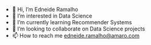- 👋 Hi, I’m Edneide Ramalho
- 👀 I’m interested in Data Science
- 🌱 I’m currently learning Recommender Systems
- 💞️ I’m looking to collaborate on Data Science projects
- 📫 How to reach me edneide.ramalho@amaro.com

<!---
ramalho-edneide/ramalho-edneide is a ✨ special ✨ repository because its `README.md` (this file) appears on your GitHub profile.
You can click the Preview link to take a look at your changes.
--->
